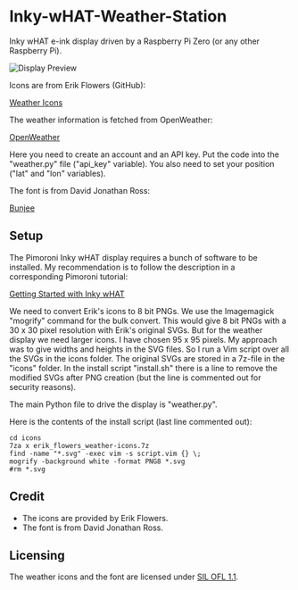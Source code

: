 # Inky-wHAT-Weather-Station

Inky wHAT e-ink display driven by a Raspberry Pi Zero (or any other Raspberry Pi).

![Display Preview](http://i.imgur.com/Ed5dWCQ.png)

Icons are from Erik Flowers (GitHub):

[Weather Icons](https://github.com/erikflowers/weather-icons)

The weather information is fetched from OpenWeather:

[OpenWeather](https://openweathermap.org)

Here you need to create an account and an API key. Put the code into the "weather.py" file ("api_key" variable). You also need to set your position ("lat" and "lon" variables).

The font is from David Jonathan Ross:

[Bunjee](https://github.com/djrrb/bungee)

## Setup

The Pimoroni Inky wHAT display requires a bunch of software to be installed. My recommendation is to follow the description in a corresponding Pimoroni tutorial:

[Getting Started with Inky wHAT](https://learn.pimoroni.com/tutorial/sandyj/getting-started-with-inky-what)

We need to convert Erik's icons to 8 bit PNGs. We use the Imagemagick "mogrify" command for the bulk convert. This would give 8 bit PNGs with a 30 x 30 pixel resolution with Erik's original SVGs. But for the weather display we need larger icons. I have chosen 95 x 95 pixels. My approach was to give widths and heights in the SVG files. So I run a Vim script over all the SVGs in the icons folder. The original SVGs are stored in a 7z-file in the "icons" folder. In the install script "install.sh" there is a line to remove the modified SVGs after PNG creation (but the line is commented out for security reasons).

The main Python file to drive the display is "weather.py".

Here is the contents of the install script (last line commented out):

```
cd icons
7za x erik_flowers_weather-icons.7z
find -name "*.svg" -exec vim -s script.vim {} \;
mogrify -background white -format PNG8 *.svg
#rm *.svg
```

## Credit

* The icons are provided by Erik Flowers.
* The font is from David Jonathan Ross.

## Licensing

The weather icons and the font are licensed under [SIL OFL 1.1](http://scripts.sil.org/OFL).
